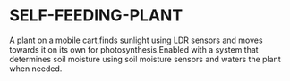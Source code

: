 # SELF-FEEDING-PLANT
 A plant on a mobile cart,finds sunlight using LDR sensors  and moves towards it on its own  for photosynthesis.Enabled with a system that determines soil moisture using soil moisture sensors and waters the plant when needed.
